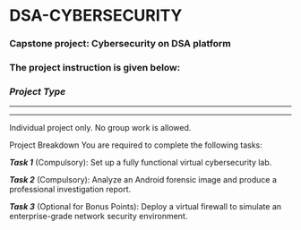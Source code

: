 # DSA-CYBERSECURITY
### Capstone project: Cybersecurity on DSA platform
### The project instruction is given below:
   ### ***Project Type***
   ---
   ---
   
Individual project only. No group work is allowed.

Project Breakdown
You are required to complete the following tasks:

***Task 1*** (Compulsory): Set up a fully functional virtual cybersecurity lab.

***Task 2*** (Compulsory): Analyze an Android forensic image and produce a professional investigation report.

***Task 3*** (Optional for Bonus Points): Deploy a virtual firewall to simulate an enterprise-grade network security environment.


